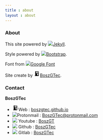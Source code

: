 ```yaml
---
title : about
layout : about
---
```

### About

This site powered by [<img height="20px" src="https://user-images.githubusercontent.com/95701554/175357969-412afad4-79f5-47e0-bb89-f87739526d39.png"/>Jekyll](https://jekyllrb.com).

Style powered by [<img height="20px" src="https://user-images.githubusercontent.com/95701554/175357806-8a7215d3-0316-4899-bf9d-7fab1f36161e.png"/>Bootstrap](https://getbootstrap.com).

Font from [<img height="15px" src="https://user-images.githubusercontent.com/95701554/175357184-8251b262-9d3e-44e7-ae41-5390a935947c.png" />Google Font](https://fonts.google.com)

Site create by [<img height="20px" src="https://raw.githubusercontent.com/BoszGTec/My-Source/77217bc4fee1bc5aa160ffde8136904980297a57/Icon_Logo/BoszGTec_logo_dark.svg
" />BoszGTec](mailto:BoszGTec@protonmail.com).

### Contact
 **BoszGTec**
 + <img height="20px" src="https://raw.githubusercontent.com/BoszGTec/My-Source/77217bc4fee1bc5aa160ffde8136904980297a57/Icon_Logo/BoszGTec_logo_dark.svg
" />Web : [boszgtec.github.io](https://boszgtec.github.io/port/)
 + <img height="20px" src="https://user-images.githubusercontent.com/95701554/175560847-cf658608-171f-4c43-a283-df67ca256b33.png" />Protonmail : [BoszGTec@protonmail.com](mailto:BoszGTec@protonmail.com)
 + <img  height="15px" src="https://cdn.svgporn.com/logos/youtube-icon.svg?response-content-disposition=attachment%3Bfilename%3Dyoutube-icon.svg" /> Youtube : [BoszGT](https://www.youtube.com/channel/UCOWMksHWLsl5ir9TV_lRUoA)
 + <img height="20px" src="https://camo.githubusercontent.com/2df879face31547885e6d129c42b3fa719785f9932ec4c8cf4af7b5721f16ee1/68747470733a2f2f63646e2e737667706f726e2e636f6d2f6c6f676f732f6769746875622d69636f6e2e7376673f726573706f6e73652d636f6e74656e742d646973706f736974696f6e3d6174746163686d656e7425334266696c656e616d652533446769746875622d69636f6e2e737667" /> Github : [BoszGTec](https://github.com/BoszGTec/)
 +   <img height="20px" src="https://camo.githubusercontent.com/3c507866be9674e907a623541c64e5e0cab6efc04474d8f2e574a60f4d37f37a/68747470733a2f2f63646e2e737667706f726e2e636f6d2f6c6f676f732f6769746c61622e7376673f726573706f6e73652d636f6e74656e742d646973706f736974696f6e3d6174746163686d656e7425334266696c656e616d652533446769746c61622e737667" /> Gitlab : [BoszGTec](https://gitlab.com/boszgtec/)

